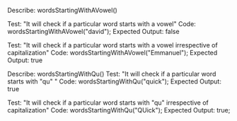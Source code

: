 <!-- Wrting out each specs from little to large
NOTE: THIS SPEC WILL WORK BUT IT WASN'T SEPARATING MY 2 LOGIC SO I HAD TO START IT AGAIN. IF I WAS TO SEPARATE LOGIC 
IN THIS I WOULD BE NEEDING A "return true" keyword BUT return; and break; BOTH DON'T WORK IN forEach LOOPS SO 
I WILL BE USING forLoop IN THE NEW SPEC BELOW

1. the first spec is writing a function to know if a word starts from vowels: I will be writing a function,
in that function I would first create an array for my vowels and then use .forEach function to check if the input user gave me starts with a vowel with the code below


function wordsStartingWithAVowel(vowelWords)({

    let vowels = ["a", "e","i", "o", "u"];

    vowels.forEach( function(aVowelWord){
        if (aVowelWord === vowels){

        }
    });
});

NOW I am done with the first spec, moving on to the next.

2. THe second spec is updating our previous function to do something when we know what user's Input is, and when we 
know whether the input starts with a vowel

Assuming we have collected user's input, stored it in a variable 

function wordsStartingWithAVowel(vowelWords)({

    let vowels = ["a", "e","i", "o", "u"];

    vowels.forEach( function(aVowelWord){
        if (aVowelWord === vowels){
            userInput = userInput.concat("way");
        }
    });
});


IN the above code, our business Logic is depending upon the value of a user which is not a good way of separating
our 2 logic's to avoid that, I will be starting my specs section again

 --> 

<!-- THE NEW SPEC THAT CAREFULLY SEPARATES MY 2 LOGIC
1.  The first detail of my code is for words that starts with a vowel, this time around I would be using 
a forLoop so we can return true immediately we notice a word starts with a vowel: so in the function, first I would 
create an array of vowels, then I run my forLoop I give it the 4 arguments a forLoop takes and then use my return true;
keyword.... then in that forLoop I will run a conditional stating if functionParameter(in this case it is checkVowelWords)
so if checkVowelWords.charAt(0) === vowelArray[i] we should return true otherwise return false
HERE IS THE CODE:
    
    function wordsStartingWithAVowel(checkVowelWords){
        let vowels = ["a", "e", "i", "o", "u"];

        for(let i = 0; i < vowels.length; i++){
            if(checkVowelWords.charAt(0) === vowels[i]){
                return true;
            }
        }
        return false;
    }

NOTE: THE TEST FOR THIS IS DOWN BELOW







 -->


<!-- THE NEXT SPEC
2. Yes we have written a nice function that checks if the first letter of our word is a vowel, but when we enter 
uppercase letters, this test fails woefully, so to prevent this now we need to take in vowels whether they're capitalized
or not... To do this we are just going to update our previous function
CODE:
        function wordsStartingWithAVowel(checkVowelWords){
        let vowels = ["a", "e", "i", "o", "u"];

        for(let i = 0; i < vowels.length; i++){
            if(checkVowelWords.charAt(0).toLowerCase() === vowels[i]){
                return true;
            }
        }
        return false;
    }

So all we had to just do here was to put in the .toLowerCase() method and it completely worked
NOW OUR FUNCTION IS GOOD TO GO AND WILL WORK WHETHER OR NOT IF USER ENTERS A CAPITAL LETTER FIRST OR A SMALL LETTER FIRST
 -->






 <!-- THE NEXT SPEC 
 3. Still following my algorithm, the next should be writing a function for words starting with qu
 No forLoop is needed here because this is a simple function that can be executed with a conditional and with a new method called .slice()... this slices out the characters you want and you can now choose to store them back in the variable.... So back to the next spec, to solve this now I will create a function: wordsStartingWithQu... I will first create a variable for storing the sliced value of the words enterred and then I use a conditional... Here is the CODE:

    function wordsStartingWithQu(thisWord){
        let storingSlicedValue = thisWord.slice(0, 2);
        if( storingSlicedValue === "qu"){
            return true;
        }
        else{
            return false;
        }
    }


A TEST HAS BEEN WRITTEN TO PASS THIS SPEC, MOVING ON TO THE NEXT SPEC FOR CAPITALIZATION 
 -->

<!-- NEXT SPEC
4. I have done a test that checks if a word starts with "qu" but I haven't taking instances for capitalization and that could be a great mistake in my code... To prevent that now I update my previous function and add in the method .toLowerCase(), so whether the user inputs the qu word with capital letters or not, my function still sees it as just "qu"
CODE:

    function wordsStartingWithQu(thisWord){
        let storingSlicedValue = thisWord.slice(0, 2);
        if( storingSlicedValue.toLowerCase() === "qu"){
            return true;
        }
        else{
            return false
        }
    }


-->















<!-- This is the entire list of tests we want to reorder starting from the simplest possible behaviour to the most 
complex behaviour -->

<!-- 
Describe: vowelCounter();

Test: "It recognizes vowels in a multiple word sentence regardless of capitalization."
Code: vowelCounter("CATS CATERED THE EVENT");
Expected Output: 7

Test: "It recognizes a single vowel in a word with multiple characters."
Code: vowelCounter("cat");
Expected Output: 1

Test: "It recognizes a single vowel."
Code: vowelCounter("a");
Expected Output: 1

Test: "It recognizes multiple vowels in a single word."
Code: vowelCounter("cater");
Expected Output: 2

Test: "It recognizes a single vowel regardless of case."
Code: vowelCounter("A");
Expected Output: 1

Test: "It recognizes all vowels in a multiple-word sentence regardless of inconsistent capitalization."
Code: vowelCounter("CaTS CATEReD ThE EveNT");
Expected Output: 7

Test: "It ignores non-alphabetical characters since they can't be vowels."
Code: vowelCounter("*&$92%");
Expected Output: 0

Test: "It recognizes vowels in a multiple-word sentence."
Code: vowelCounter("cats catered the event");
Expected Output: 7

 -->


 <!-- Starting the Test: the first Test I feel is the simplest to start with -->
<!-- 
  FIRST TEST: CHECKING IF A PARTICULAR WORD STARTS WITH A VOWEL -->

 Describe: wordsStartingWithAVowel()

 Test: "It will check if a particular word starts with a vowel"
 Code: wordsStartingWithAVowel("david");
 Expected Output: false
<!--  
 THIS TEST HAS BEEN PASSED, MOVING ON TO THE NEXT TEST  -->


  <!-- SECOND TEST: TO ALSO MAKE SURE WE TAKE IN VOWELS IREESPECTIVE OF WHETHER IT IS A CAPITAL LETTER OR A SMALL LETTER
   -->

   
 Test: "It will check if a particular word starts with a vowel irrespective of capitalization"
 Code: wordsStartingWithAVowel("Emmanuel");
 Expected Output: true

 <!--  
 THIS TEST HAS BEEN PASSED, MOVING ON TO THE NEXT TEST  -->

 <!-- THIRD TEST: TO CHECK FOR WORDS STARTING WITH "qu"  -->

Describe: wordsStartingWithQu()
Test: "It will check if a particular word starts with "qu" "
Code: wordsStartingWithQu("quick");
Expected Output: true


 <!--  
 THIS TEST HAS BEEN PASSED, MOVING ON TO THE NEXT TEST TO CHECK FOR CAPITALIZATION TOO -->

 Test: "It will check if a particular word starts with "qu" irrespective of capitalization"
Code: wordsStartingWithQu("QUick");
Expected Output: true;

<!-- 

 THIS TEST HAS BEEN PASSED, MOVING ON TO THE NEXT TEST -->
